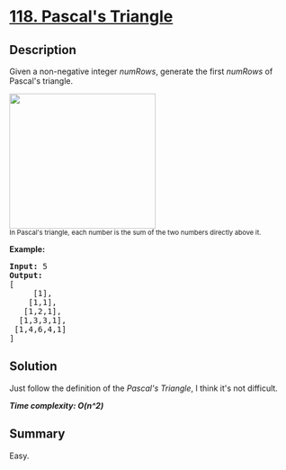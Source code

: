 # [118. Pascal's Triangle](https://leetcode.com/problems/pascals-triangle/)

## Description

<div class="content__u3I1 question-content__JfgR"><div><p>Given a non-negative integer&nbsp;<em>numRows</em>, generate the first <em>numRows</em> of Pascal's triangle.</p>

<p><img alt="" src="https://upload.wikimedia.org/wikipedia/commons/0/0d/PascalTriangleAnimated2.gif" style="height:240px; width:260px"><br>
<small>In Pascal's triangle, each number is the sum of the two numbers directly above it.</small></p>

<p><strong>Example:</strong></p>

<pre><strong>Input:</strong> 5
<strong>Output:</strong>
[
     [1],
    [1,1],
   [1,2,1],
  [1,3,3,1],
 [1,4,6,4,1]
]
</pre>
</div></div>

## Solution
Just follow the definition of the _Pascal's Triangle_, I think it's not difficult.

_**Time complexity: O(n^2)**_

## Summary
Easy.
